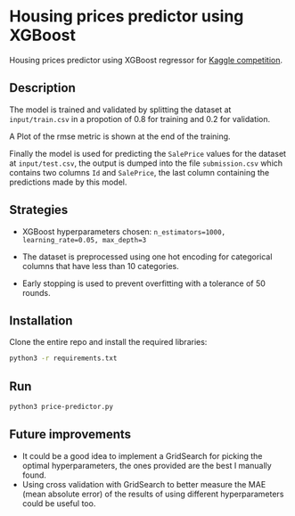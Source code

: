 # Housing prices predictor using XGBoost
Housing prices predictor using XGBoost regressor for [Kaggle competition](https://www.kaggle.com/competitions/home-data-for-ml-course/).

## Description
The model is trained and validated by splitting the dataset at `input/train.csv` in a propotion of 0.8 for training and 0.2 for validation.

A Plot of the rmse metric is shown at the end of the training.

Finally the model is used for predicting the `SalePrice` values for the dataset at `input/test.csv`, the output is dumped into the file `submission.csv` which contains two columns `Id` and `SalePrice`, the last column containing the predictions made by this model.

## Strategies

- XGBoost hyperparameters chosen: `n_estimators=1000, learning_rate=0.05, max_depth=3`

- The dataset is preprocessed using one hot encoding for categorical columns that have less than 10 categories.

- Early stopping is used to prevent overfitting with a tolerance of 50 rounds.

## Installation
Clone the entire repo and install the required libraries:

```bash
python3 -r requirements.txt
```

## Run
```bash
python3 price-predictor.py
```

## Future improvements
- It could be a good idea to implement a GridSearch for picking the optimal hyperparameters, the ones provided are the best I manually found.
- Using cross validation with GridSearch to better measure the MAE (mean absolute error) of the results of using different hyperparameters could be useful too.
